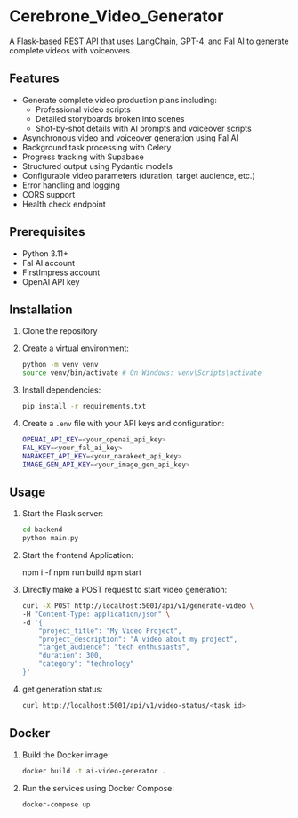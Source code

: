 # Cerebrone_Video_Generator

A Flask-based REST API that uses LangChain, GPT-4, and Fal AI to generate complete videos with voiceovers.

## Features

- Generate complete video production plans including:
  - Professional video scripts
  - Detailed storyboards broken into scenes
  - Shot-by-shot details with AI prompts and voiceover scripts
- Asynchronous video and voiceover generation using Fal AI
- Background task processing with Celery
- Progress tracking with Supabase
- Structured output using Pydantic models
- Configurable video parameters (duration, target audience, etc.)
- Error handling and logging
- CORS support
- Health check endpoint

## Prerequisites

- Python 3.11+
- Fal AI account
- FirstImpress account
- OpenAI API key

## Installation

1. Clone the repository
2. Create a virtual environment:
    ```bash
    python -m venv venv
    source venv/bin/activate # On Windows: venv\Scripts\activate
    ```
3. Install dependencies:
    ```bash
    pip install -r requirements.txt
    ```

4. Create a `.env` file with your API keys and configuration:
    ```bash
    OPENAI_API_KEY=<your_openai_api_key>
    FAL_KEY=<your_fal_ai_key>
    NARAKEET_API_KEY=<your_narakeet_api_key>
    IMAGE_GEN_API_KEY=<your_image_gen_api_key>
    ```

## Usage

1. Start the Flask server:
    ```bash
    cd backend
    python main.py
    ```
2. Start the frontend Application:
   
   npm i -f
   npm run build
   npm start

4. Directly make a POST request to start video generation:
    ```bash
    curl -X POST http://localhost:5001/api/v1/generate-video \
    -H "Content-Type: application/json" \
    -d '{
        "project_title": "My Video Project",
        "project_description": "A video about my project",
        "target_audience": "tech enthusiasts",
        "duration": 300,
        "category": "technology"
    }'
    ```

5. get generation status:
    ```bash
    curl http://localhost:5001/api/v1/video-status/<task_id>
    ```

## Docker

1. Build the Docker image:
    ```bash
    docker build -t ai-video-generator .
    ```

2. Run the services using Docker Compose:
    ```bash
    docker-compose up
    ```




